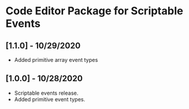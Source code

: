# Code Editor Package for Scriptable Events

## [1.1.0] - 10/29/2020
- Added primitive array event types

## [1.0.0] - 10/28/2020
- Scriptable events release.
- Added primitive event types.
